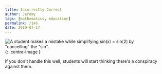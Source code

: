 ```yaml
---
title: Incorrectly Correct
author: Jeremy
tags: [mathematics, education]
permalink: /146
date: 2019-07-17
---
```


![A student makes a mistake while simplifying sin(x) = sin(2) by "cancelling" the "sin".](https://res.cloudinary.com/dh3hm8pb7/image/upload/c_scale,q_auto:best,w_615/v1535842782/Handwaving/Published/IncorrectlyCorrect.png){: .centre-image }

If you don't handle this well, students will start thinking there's a conspiracy against them.
